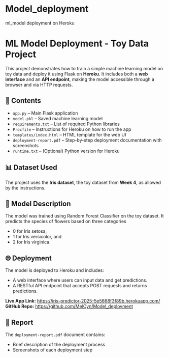 # Model_deployment
ml_model deployment on Heroku
# ML Model Deployment - Toy Data Project

This project demonstrates how to train a simple machine learning model on toy data and deploy it using Flask on **Heroku**. It includes both a **web interface** and an **API endpoint**, making the model accessible through a browser and via HTTP requests.

## 📁 Contents

- `app.py` – Main Flask application
- `model.pkl` – Saved machine learning model
- `requirements.txt` – List of required Python libraries
- `Procfile` – Instructions for Heroku on how to run the app
- `templates/index.html` – HTML template for the web UI
- `deployment-report.pdf` – Step-by-step deployment documentation with screenshots
- `runtime.txt` – (Optional) Python version for Heroku

## 📊 Dataset Used

The project uses the **Iris dataset**, the toy dataset from **Week 4**, as allowed by the instructions.

## 🧠 Model Description

The model was trained using Random Forest Classifier on the toy dataset. It predicts the species of flowers based on three categories
- 0 for Iris setosa, 
- 1 for Iris versicolor, and 
- 2 for Iris virginica.

## 🌐 Deployment

The model is deployed to Heroku and includes:
- A web interface where users can input data and get predictions.
- A RESTful API endpoint that accepts POST requests and returns predictions.

**Live App Link:** https://iris-predictor-2025-5e5668f3f89b.herokuapp.com/
**GitHub Repo:** https://github.com/MelCyn/Model_deployment

## 📄 Report

The `deployment-report.pdf` document contains:
- Brief description of the deployment process
- Screenshots of each deployment step

